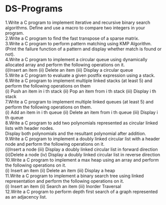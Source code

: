 # DS-Programs
1.Write a C program to implement iterative and recursive binary search algorithms. Define and use a macro to compare two integers in your program. <br/>
2.Write a C program to find the fast transpose of a sparse matrix.<br/>
3.Write a C program to perform pattern matching using KMP Algorithm. (Print the failure function of a pattern and display whether match is found or not).<br/>
4.Write a C program to implement a circular queue using dynamically allocated array and perform the following operations on it.<br/>
(i)Insert an item  	(ii) Delete an item          (iii) Display a circular queue <br/>
5.Write a C program to evaluate a given postfix expression using a stack. <br/>
6.Write a C program to implement multiple linked stacks (at least 5) and perform the following operations on them <br/>
(i) Push an item in i th stack    (ii) Pop an item from i th stack	(iii) Display i th stack <br/>
7.Write a C program to implement multiple linked queues (at least 5) and perform the following operations on them. <br/>
(i) Add an item in i th queue 	(ii) Delete an item from i th queue	(iii) Display i th queue <br/>
8.Write a C program to add two polynomials represented as circular linked lists with header nodes. <br/>
Display both polynomials and the resultant polynomial after addition. <br/>
9.Write a C program to implement a doubly linked circular list with a header node and perform the following operations on it. <br/>
(i)Insert a node 	(iii) Display a doubly linked circular list in forward direction <br/>
(ii)Delete a node 	(iv) Display a doubly linked circular list in reverse direction <br/>
10.Write a C program to implement a max heap using an array and perform the following operations on it.<br/>
	(i)  Insert an item 	(ii) Delete an item 	(iii) Display a heap <br/>
11.Write a C program to implement a binary search tree using linked representation and perform the following operations on it.<br/>
	(i) Insert an item	 	(ii) Search an item 	(iii) Inorder Traversal <br/>
12.Write a C program to perform depth first search of a graph represented as an adjacency list. <br/>
